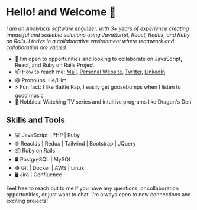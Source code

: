 # Hello! and Welcome 👋 
*I am an Analytical software engineer, with 3+ years of experience creating impactful and scalable solutions using JavaScript, React, Redux, and Ruby on Rails. I thrive in a collaborative environment where teamwork and collaboration are valued.*

- 🤔 I’m open to opportunities and looking to collaborate on JavaScript, React, and Ruby on Rails Project
- 📫 How to reach me: [Mail](lekanvgbg@gmail.com), [Personal Website](https://www.mrprotocoll.ma), [Twitter](https://twitter.com/dprotocol),  [LinkedIn](https://www.linkedin.com/in/mrprotocoll)
- 😄 Pronouns: He/Him
- ⚡ Fun fact: I like Battle Rap, I easily get goosebumps when I listen to good music
-  🌱 Hobbies: Watching TV series and intuitive programs like Dragon's Den

## Skills and Tools

- 💻 JavaScript | PHP | Ruby
- 🌐 ReactJs | Redux | Tailwind | Bootstrap | JQuery
- 📦 Ruby on Rails
- 🛢️ PostgreSQL | MySQL
- ⚙️ Git | Docker | AWS | Linux
- 🖥️ Jira | Confluence 

Feel free to reach out to me if you have any questions, or collaboration opportunities, or just want to chat. I'm always open to new connections and exciting projects!
